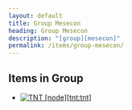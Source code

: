 ```yaml
---
layout: default
title: Group Mesecon
heading: Group Mesecon
description: "[group][mesecon]"
permalink: /items/group-mesecon/
---
```



## Items in Group

<ul class="list-items clearfix">
    <li><a href="{{site.baseurl}}/items/tnt-tnt/"><img src="{{site.baseurl}}/assets/img/items/itemcubes/tnt_tnt.png" data-toggle="tooltip" title="TNT [node][tnt:tnt]"></a></li>
</ul>
